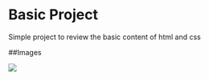 # Basic Project
Simple project to review the basic content of html and css

##Images

<img src="Basic-exemples/to-readme/thumb1.png">
